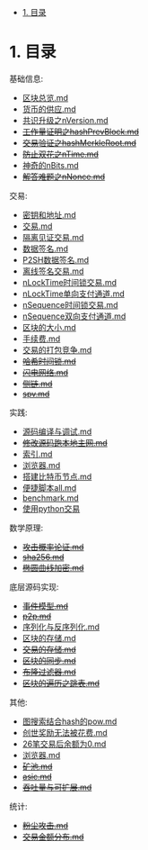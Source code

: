 <!-- TOC -->

- [1. 目录](#1-目录)

<!-- /TOC -->


<a id="markdown-1-目录" name="1-目录"></a>
# 1. 目录

基础信息:
* [区块总览.md](./区块总览.md)
* [货币的供应.md](./货币的供应.md)
* [共识升级之nVersion.md](./共识升级之nVersion.md)
* ~~[工作量证明之hashPrevBlock.md](./工作量证明之hashPrevBlock.md)~~
* ~~[交易验证之hashMerkleRoot.md](./交易验证之hashMerkleRoot.md)~~
* ~~[防止双花之nTime.md](./防止双花之nTime.md)~~
* [神奇的nBits.md](./神奇的nBits.md)
* ~~[解答难题之nNonce.md](./解答难题之nNonce.md)~~

交易:
* [密钥和地址.md](./密钥和地址.md)
* [交易.md](./交易.md)
* [隔离见证交易.md](./隔离见证交易.md)
* [数据签名.md](./数据签名.md)
* [P2SH数据签名.md](./P2SH数据签名.md)
* [离线签名交易.md](./离线签名交易.md)
* [nLockTime时间锁交易.md](./nLockTime时间锁交易.md)
* [nLockTime单向支付通道.md](./nLockTime单向支付通道.md)
* [nSequence时间锁交易.md](./nSequence时间锁交易.md)
* [nSequence双向支付通道.md](./nSequence双向支付通道.md)
* [区块的大小.md](./区块的大小.md)
* [手续费.md](./手续费.md)
* [交易的打包竞争.md](./交易的打包竞争.md)
* ~~[哈希时间锁.md](./哈希时间锁.md)~~
* ~~[闪电网络.md](./闪电网络.md)~~
* ~~[侧链.md](./侧链)~~
* ~~[spv.md](./spv.md)~~

实践:
* [源码编译与调试.md](./源码编译与调试.md)
* ~~[修改源码跑本地主网.md](./修改源码本地跑主网.md)~~
* [索引.md](./索引.md)
* [浏览器.md](./浏览器.md)
* [搭建比特币节点.md](./搭建比特币节点.md)
* [便捷脚本all.md](./便捷脚本all.md)
* [benchmark.md](./benchmark.md)
* [使用python交易](./使用python交易.md)

数学原理:
* ~~[攻击概率论证.md](./攻击概率论证.md)~~
* ~~[sha256.md](./sha256.md)~~
* ~~[椭圆曲线加密.md](./椭圆曲线加密.md)~~

底层源码实现:
* ~~[事件模型.md](./事件模型.md)~~
* ~~[p2p.md](./p2p.md)~~
* [序列化与反序列化.md](./序列化与反序列化.md)
* [区块的存储.md](./区块的存储.md)
* ~~[交易的存储.md](./交易的存储.md)~~
* ~~[区块的同步.md](./区块的同步.md)~~
* ~~[布隆过滤器.md](./布隆过滤器.md)~~
* ~~[区块的遍历之跳表.md](./区块的遍历之跳表.md)~~


其他:
* [图搜索结合hash的pow.md](./图搜索结合hash的pow.md)
* [创世奖励无法被花费.md](./创世奖励无法被花费.md)
* [26笔交易后余额为0.md](./26笔交易后余额为0.md)
* [浏览器.md](./浏览器.md)
* ~~[矿池.md](./矿池.md)~~
* ~~[asic.md](./asic.md)~~
* ~~[吞吐量与可扩展.md](./吞吐量与可扩展.md)~~

统计:
* ~~[粉尘攻击.md](./粉尘攻击.md)~~
* ~~[交易金额分布.md](./交易金额分布.md)~~
